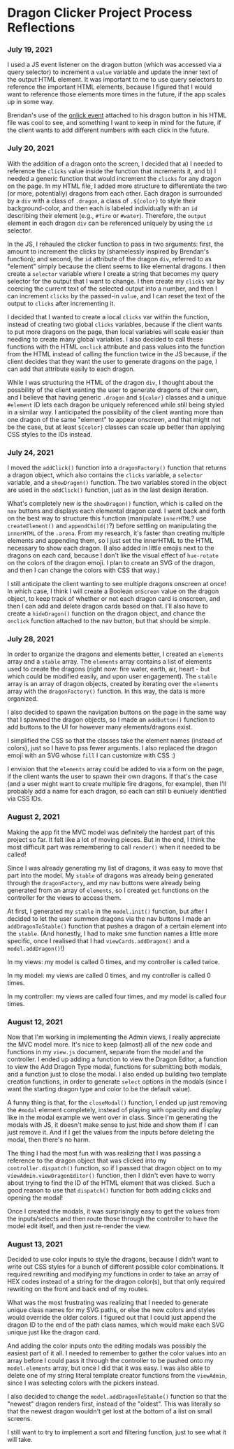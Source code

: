 # Dragon Clicker Project Process Reflections

### July 19, 2021
I used a JS event listener on the dragon button (which was accessed via a query selector) to increment a `value` variable and update the inner text of the output HTML element. It was important to me to use query selectors to reference the important HTML elements, because I figured that I would want to reference those elements more times in the future, if the app scales up in some way.

Brendan's use of the [onlick event](https://www.w3schools.com/jsref/event_onclick.asp) attached to his dragon button in his HTML file was cool to see, and something I want to keep in mind for the future, if the client wants to add different numbers with each click in the future.

### July 20, 2021
With the addition of a dragon onto the screen, I decided that a) I needed to reference the `clicks` value inside the function that increments it, and b) I needed a generic function that would increment the `clicks` for any dragon on the page. In my HTML file, I added more structure to differentiate the two (or more, potentially) dragons from each other. Each dragon is surrounded by a `div` with a class of `.dragon`, a class of `.${color}` to style their background-color, and then each is labeled individually with an `id` describing their element (e.g., `#fire` or `#water`). Therefore, the `output` element in each dragon `div` can be referenced uniquely by using the `id` selector.

In the JS, I rehauled the clicker function to pass in two arguments: first, the amount to increment the clicks by (shamelessly inspired by Brendan's function); and second, the `id` attribute of the dragon `div`, referred to as "element" simply because the client seems to like elemental dragons. I then create a `selector` variable where I create a string that becomes my query selector for the output that I want to change. I then create my `clicks` var by coercing the current text of the selected output into a number, and then I can increment `clicks` by the passed-in `value`, and I can reset the text of the output to `clicks` after incrementing it.

I decided that I wanted to create a local `clicks` var within the function, instead of creating two global `clicks` variables, because if the client wants to put more dragons on the page, then local variables will scale easier than needing to create many global variables. I also decided to call these functions with the HTML `onclick` attribute and pass values into the function from the HTML instead of calling the function twice in the JS because, if the client decides that they want the user to generate dragons on the page, I can add that attribute easily to each dragon.

While I was structuring the HTML of the dragon `div`, I thought about the possbility of the client wanting the user to generate dragons of their own, and I believe that having generic `.dragon` and `${color}` classes and a unique `#element` ID lets each dragon be uniquely referenced while still being styled in a similar way. I anticipated the possibility of the client wanting more than one dragon of the same "element" to appear onscreen, and that might not be the case, but at least `${color}` classes can scale up better than applying CSS styles to the IDs instead.

### July 24, 2021
I moved the `addClick()` function into a `dragonFactory()` function that returns a dragon object, which also contains the `clicks` variable, a `selector` variable, and a `showDragon()` function. The two variables stored in the object are used in the `addClick()` function, just as in the last design iteration.

What's completely new is the `showDragon()` function, which is called on the `nav` buttons and displays each elemental dragon card. I went back and forth on the best way to structure this function (manipulate `innerHTML`? use `createElement()` and `appendChild()`?) before settling on manipulating the `innerHTML` of the `.arena`. From my research, it's faster than creating multiple elements and appending them, so I just set the innerHTML to the HTML necessary to show each dragon. (I also added in little emojis next to the dragons on each card, because I don't like the visual effect of `hue-rotate` on the colors of the dragon emoji. I plan to create an SVG of the dragon, and then I can change the colors with CSS that way.)

I still anticipate the client wanting to see multiple dragons onscreen at once! In which case, I think I will create a Boolean `onScreen` value on the dragon object, to keep track of whether or not each dragon card is onscreen, and then I can add and delete dragon cards based on that. I'll also have to create a `hideDragon()` function on the dragon object, and chance the `onclick` function attached to the nav button, but that should be simple.

### July 28, 2021
In order to organize the dragons and elements better, I created an `elements` array and a `stable` array. The `elements` array contains a list of elements used to create the dragons (right now: fire water, earth, air, heart - but which could be modified easily, and upon user engagement). The `stable` array is an array of dragon objects, created by iterating over the `elements` array with the `dragonFactory()` function. In this way, the data is more organized.

I also decided to spawn the navigation buttons on the page in the same way that I spawned the dragon objects, so I made an `addButton()` function to add buttons to the UI for however many elements/dragons exist.

I simplified the CSS so that the classes take the element names (instead of colors), just so I have to pss fewer arguments. I also replaced the dragon emoji with an SVG whose `fill` I can customize with CSS :)

I envision that the `elements` array could be added to via a form on the page, if the client wants the user to spawn their own dragons. If that's the case (and a user might want to create multiple fire dragons, for example), then I'll probably add a name for each dragon, so each can still b euniuely identified via CSS IDs.

### August 2, 2021
Making the app fit the MVC model was definitely the hardest part of this project so far. It felt like a lot of moving pieces. But in the end, I think the most difficult part was remembering to call `render()` when it needed to be called!

Since I was already generating my list of dragons, it was easy to move that part into the model. My `stable` of dragons was already being generated through the `dragonFactory`, and my nav buttons were already being generated from an array of `elements`, so I created `get` functions on the controller for the views to access them.

At first, I generated my `stable` in the `model.init()` function, but after I decided to let the user summon dragons via the nav buttons I made an `addDragonToStable()` function that pushes a dragon of a certain element into the `stable`. (And honestly, I had to make sme function names a little more specific, once I realised that I had `viewCards.addDragon()` and a `model.addDragon()`!)

In my views: my model is called 0 times, and my controller is called twice.

In my model: my views are called 0 times, and my controller is called 0 times.

In my controller: my views are called four times, and my model is called four times.

### August 12, 2021
Now that I'm working in implementing the Admin views, I really appreciate the MVC model more. It's nice to keep (almost) all of the new code and functions in my `view.js` document, separate from the model and the controller. I ended up adding a function to view the Dragon Editor, a function to view the Add Dragon Type modal, functions for submitting both modals, and a function just to close the modal. I also ended up building two template creation functions, in order to generate `select` options in the modals (since I want the starting dragon type and color to be the default value).

A funny thing is that, for the `closeModal()` function, I ended up just removing the `#modal` element completely, instead of playing with opacity and display like in the modal example we went over in class. Since I'm generating the modals with JS, it doesn't make sense to just hide and show them if I can just remove it. And if I get the values from the inputs before deleting the modal, then there's no harm.

The thing I had the most fun with was realizing that I was passing a reference to the dragon object that was clicked into my `controller.dispatch()` function, so if I passed that dragon object on to my `viewAdmin.viewDragonEditor()` function, then I didn't even have to worry about trying to find the ID of the HTML element that was clicked. Such a good reason to use that `dispatch()` function for both adding clicks and opening the modal!

Once I created the modals, it was surprisingly easy to get the values from the inputs/selects and then route those through the controller to have the model edit itself, and then just re-render the view.

### August 13, 2021
Decided to use color inputs to style the dragons, because I didn't want to write out CSS styles for a bunch of different possible color combinations. It required rewriting and modifying my functions in order to take an array of HEX codes instead of a string for the dragon color(s), but that only required rewriting on the front and back end of my routes.

What was the most frustrating was realizing that I needed to generate unique class names for my SVG paths, or else the new colors and styles would override the older colors. I figured out that I could just append the dragon ID to the end of the path class names, which would make each SVG unique just like the dragon card.

And adding the color inputs onto the editing modals was possibly the easiest part of it all. I needed to remember to gather the color values into an array before I could pass it through the controller to be pushed onto my `model.elements` array, but once I did that it was easy. I was also able to delete one of my string literal template creator functions from the `viewAdmin`, since I was selecting colors with the pickers instead.

I also decided to change the `model.addDragonToStable()` function so that the "newest" dragon renders first, instead of the "oldest". This was literally so that the newest dragon wouldn't get lost at the bottom of a list on small screens.

I still want to try to implement a sort and filtering function, just to see what it will take.